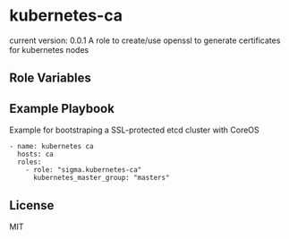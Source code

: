 kubernetes-ca
=============

current version: 0.0.1
A role to create/use openssl to generate certificates for kubernetes nodes

Role Variables
--------------

Example Playbook
----------------

Example for bootstraping a SSL-protected etcd cluster with CoreOS

    - name: kubernetes ca
      hosts: ca
      roles:
        - role: "sigma.kubernetes-ca"
          kubernetes_master_group: "masters"

License
-------

MIT
